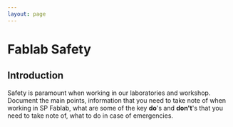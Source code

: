 ```yaml
---
layout: page
---
```


# Fablab Safety
## Introduction
Safety is paramount when working in our laboratories and workshop. Document the main points, information that you need to take note of when working in SP Fablab, what are some of the key **do**'s and **don't**'s that you need to take note of, what to do in case of emergencies.
